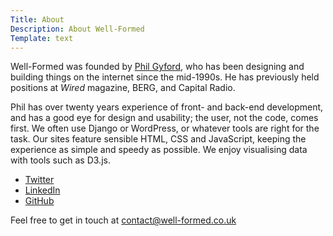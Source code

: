 ```yaml
---
Title: About
Description: About Well-Formed
Template: text
---
```


Well-Formed was founded by [Phil Gyford](https://www.gyford.com/), who has been designing and building things on the internet since the mid-1990s. He has previously held positions at <cite>Wired</cite> magazine, BERG, and Capital Radio.

Phil has over twenty years experience of front- and back-end development, and has a good eye for design and usability; the user, not the code, comes first. We often use Django or WordPress, or whatever tools are right for the task. Our sites feature sensible HTML, CSS and JavaScript, keeping the experience as simple and speedy as possible. We enjoy visualising data with tools such as&nbsp;D3.js.

* [Twitter](http://twitter.com/philgyford)
* [LinkedIn](http://www.linkedin.com/profile/view?id=3842233)
* [GitHub](http://github.com/philgyford)

Feel free to get in touch at  [contact@well-formed.co.uk](mailto:contact@well-formed.co.uk)

